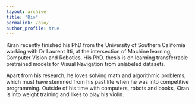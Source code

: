 ```yaml
---
layout: archive
title: "Bio"
permalink: /bio/
author_profile: true
---
```



Kiran recently finished his PhD from the University of Southern California working with Dr Laurent Itti, at the intersection of Machine learning, Computer Vision and Robotics. His PhD. thesis is on learning transferrable pretrained models for Visual Navigation from unlabeled datasets.

Apart from his research, he loves solving math and algorithmic problems, which must have stemmed from his past life when he was into competitive programming. Outside of his time with computers, robots and books, Kiran is into weight training and likes to play his violin.
